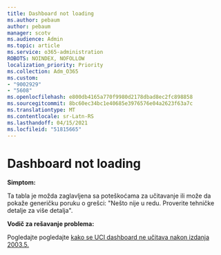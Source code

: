 ```yaml
---
title: Dashboard not loading
ms.author: pebaum
author: pebaum
manager: scotv
ms.audience: Admin
ms.topic: article
ms.service: o365-administration
ROBOTS: NOINDEX, NOFOLLOW
localization_priority: Priority
ms.collection: Adm_O365
ms.custom:
- "9002929"
- "5608"
ms.openlocfilehash: e800db4165a770f9980d2178dbad8ec2fc898858
ms.sourcegitcommit: 8bc60ec34bc1e40685e3976576e04a2623f63a7c
ms.translationtype: MT
ms.contentlocale: sr-Latn-RS
ms.lasthandoff: 04/15/2021
ms.locfileid: "51815665"
---
```

# <a name="dashboard-not-loading"></a>Dashboard not loading

**Simptom:**

Ta tabla je možda zaglavljena sa poteškoćama za učitavanje ili može da pokaže generičku poruku o grešci: "Nešto nije u redu. Proverite tehničke detalje za više detalja".

**Vodič za rešavanje problema:**

Pogledajte pogledajte [kako se UCI dashboard ne učitava nakon izdanja 2003.5.](https://support.microsoft.com/help/4558635/uci-dashboard-not-loading-after-the-2003-5-release)
